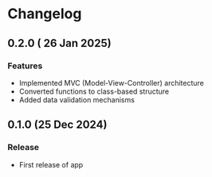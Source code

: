 # Changelog

## 0.2.0 ( 26 Jan 2025)

### Features

- Implemented MVC (Model-View-Controller) architecture
- Converted functions to class-based structure
- Added data validation mechanisms

## 0.1.0 (25 Dec 2024)

### Release

- First release of app
